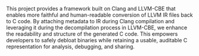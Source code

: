 This project provides a framework built on Clang and LLVM-CBE that enables more faithful and human-readable conversion of LLVM IR files back to C code. By attaching metadata to IR during Clang compilation and leveraging it during the decompilation process in LLVM-CBE, we enhance the readability and structure of the generated C code. This empowers developers to safely debloat binaries while retaining a usable, auditable C representation for analysis, debugging, and sharing.
